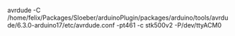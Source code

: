 avrdude -C /home/felix/Packages/Sloeber/arduinoPlugin/packages/arduino/tools/avrdude/6.3.0-arduino17/etc/avrdude.conf -pt461 -c stk500v2  -P/dev/ttyACM0

